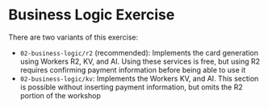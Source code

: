 # Business Logic Exercise

There are two variants of this exercise:

- `02-business-logic/r2` (recommended): Implements the card generation using Workers R2, KV, and AI. Using these services is free, but using R2 requires confirming payment information before being able to use it
- `02-business-logic/kv`: Implements the Workers KV, and AI. This section is possible without inserting payment information, but omits the R2 portion of the workshop

